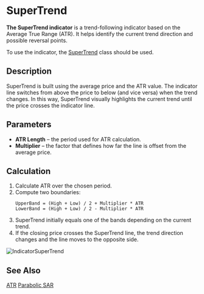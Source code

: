 # SuperTrend

**The SuperTrend indicator** is a trend-following indicator based on the Average True Range (ATR). It helps identify the current trend direction and possible reversal points.

To use the indicator, the [SuperTrend](xref:StockSharp.Algo.Indicators.SuperTrend) class should be used.

## Description

SuperTrend is built using the average price and the ATR value. The indicator line switches from above the price to below (and vice versa) when the trend changes. In this way, SuperTrend visually highlights the current trend until the price crosses the indicator line.

## Parameters

- **ATR Length** – the period used for ATR calculation.
- **Multiplier** – the factor that defines how far the line is offset from the average price.

## Calculation

1. Calculate ATR over the chosen period.
2. Compute two boundaries:
   ```
   UpperBand = (High + Low) / 2 + Multiplier * ATR
   LowerBand = (High + Low) / 2 - Multiplier * ATR
   ```
3. SuperTrend initially equals one of the bands depending on the current trend.
4. If the closing price crosses the SuperTrend line, the trend direction changes and the line moves to the opposite side.

![IndicatorSuperTrend](../../../../images/indicatorsupertrend.png)

## See Also

[ATR](atr.md)
[Parabolic SAR](parabolic_sar.md)
